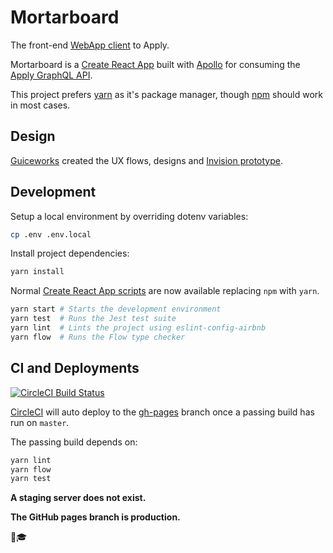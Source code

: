 # Mortarboard
The front-end [WebApp client][app] to Apply.

Mortarboard is a [Create React App][cra] built with [Apollo][apollo] for
consuming the [Apply GraphQL API][api].

This project prefers [yarn][yarn] as it's package manager, though [npm][npm]
should work in most cases.

## Design
[Guiceworks][guiceworks] created the UX flows, designs and [Invision prototype][prototype].

## Development
Setup a local environment by overriding dotenv variables:

```sh
cp .env .env.local
```

Install project dependencies:

```sh
yarn install
```

Normal [Create React App scripts][cra_scripts] are now available replacing `npm`
with `yarn`.

```sh
yarn start # Starts the development environment
yarn test  # Runs the Jest test suite
yarn lint  # Lints the project using eslint-config-airbnb
yarn flow  # Runs the Flow type checker
```

## CI and Deployments
[![CircleCI Build Status](https://circleci.com/gh/turingschool/mortarboard/tree/master.svg?style=svg)](https://circleci.com/gh/turingschool/mortarboard/tree/master)

[CircleCI][circle] will auto deploy to the [gh-pages][pages] branch once a passing
build has run on `master`.

The passing build depends on:

```sh
yarn lint
yarn flow
yarn test
```

**A staging server does not exist.**

**The GitHub pages branch is production.**

👋🎓 

<!-- Links -->
[api]: https://github.com/turingschool/apply
[apollo]: https://www.apollographql.com/docs/react/
[app]: https://mortarboard.turing.io
[circle]: https://circleci.com/gh/turingschool/mortarboard
[cra]: https://github.com/facebookincubator/create-react-app/blob/master/packages/react-scripts/template/README.md
[cra_scripts]: https://github.com/facebookincubator/create-react-app/blob/master/packages/react-scripts/template/README.md#available-scripts
[guiceworks]: http://www.guice.works
[npm]: https://www.npmjs.com/get-npm
[pages]: https://github.com/turingschool/mortarboard/tree/gh-pages
[prototype]: https://projects.invisionapp.com//share/87BC70RUV
[yarn]: https://yarnpkg.com
